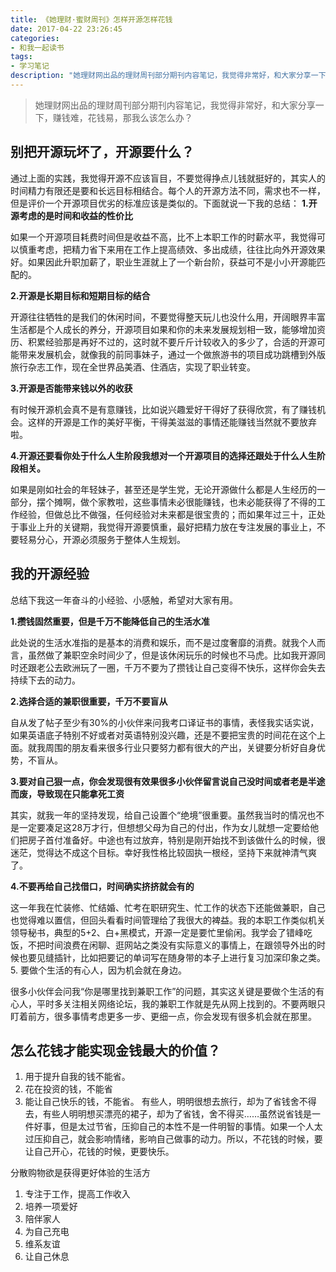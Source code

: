 ```yaml
---
title: 《她理财·蜜财周刊》怎样开源怎样花钱
date: 2017-04-22 23:26:45
categories:
- 和我一起读书
tags:
- 学习笔记
description: "她理财网出品的理财周刊部分期刊内容笔记，我觉得非常好，和大家分享一下，赚钱难，花钱易，那我么该怎么办？"
---
```


> 她理财网出品的理财周刊部分期刊内容笔记，我觉得非常好，和大家分享一下，赚钱难，花钱易，那我么该怎么办？

## 别把开源玩坏了，开源要什么？

通过上面的实践，我觉得开源不应该盲目，不要觉得挣点儿钱就挺好的，其实人的时间精力有限还是要和长远目标相结合。每个人的开源方法不同，需求也不一样，但是评价一个开源项目优劣的标准应该是类似的。下面就说一下我的总结：
**1.开源考虑的是时间和收益的性价比**

如果一个开源项目耗费时间但是收益不高，比不上本职工作的时薪水平，我觉得可以慎重考虑，把精力省下来用在工作上提高绩效、多出成绩，往往比向外开源效果好。如果因此升职加薪了，职业生涯就上了一个新台阶，获益可不是小小开源能匹配的。

**2.开源是长期目标和短期目标的结合**

开源往往牺牲的是我们的休闲时间，不要觉得整天玩儿也没什么用，开阔眼界丰富生活都是个人成长的养分，开源项目如果和你的未来发展规划相一致，能够增加资历、积累经验那是再好不过的，这时就不要斤斤计较收入的多少了，合适的开源可能带来发展机会，就像我的前同事妹子，通过一个做旅游书的项目成功跳槽到外版旅行杂志工作，现在全世界品美酒、住酒店，实现了职业转变。

**3.开源是否能带来钱以外的收获**

有时候开源机会真不是有意赚钱，比如说兴趣爱好干得好了获得欣赏，有了赚钱机会。这样的开源是工作的美好平衡，干得美滋滋的事情还能赚钱当然就不要放弃啦。

**4.开源还要看你处于什么人生阶段我想对一个开源项目的选择还跟处于什么人生阶段相关。**

如果是刚如社会的年轻妹子，甚至还是学生党，无论开源做什么都是人生经历的一部分，摆个摊啊，做个家教啦，这些事情未必很能赚钱，也未必能获得了不得的工作经验，但做总比不做强，任何经验对未来都是很宝贵的；而如果年过三十，正处于事业上升的关键期，我觉得开源要慎重，最好把精力放在专注发展的事业上，不要轻易分心，开源必须服务于整体人生规划。

## 我的开源经验

总结下我这一年奋斗的小经验、小感触，希望对大家有用。

**1.攒钱固然重要，但是千万不能降低自己的生活水准**

此处说的生活水准指的是基本的消费和娱乐，而不是过度奢靡的消费。就我个人而言，虽然做了兼职空余时间少了，但是该休闲玩乐的时候也不马虎。比如我开源同时还跟老公去欧洲玩了一圈，千万不要为了攒钱让自己变得不快乐，这样你会失去持续下去的动力。

**2.选择合适的兼职很重要，千万不要盲从**

自从发了帖子至少有30%的小伙伴来问我考口译证书的事情，表怪我实话实说，如果英语底子特别不好或者对英语特别没兴趣，还是不要把宝贵的时间花在这个上面。就我周围的朋友看来很多行业只要努力都有很大的产出，关键要分析好自身优势，不盲从。

**3.要对自己狠一点，你会发现很有效果很多小伙伴留言说自己没时间或者老是半途而废，导致现在只能拿死工资**

其实，就我一年的坚持发现，给自己设置个“绝境”很重要。虽然我当时的情况也不是一定要凑足这28万才行，但想想父母为自己的付出，作为女儿就想一定要给他们把房子首付准备好。中途也有过放弃，特别是刚开始找不到该做什么的时候，很迷茫，觉得达不成这个目标。幸好我性格比较固执一根经，坚持下来就神清气爽了。

**4.不要再给自己找借口，时间确实挤挤就会有的**

这一年我在忙装修、忙结婚、忙考在职研究生、忙工作的状态下还能做兼职，自己也觉得难以置信，但回头看看时间管理给了我很大的裨益。我的本职工作类似机关领导秘书，典型的5+2、白+黑模式，开源一定是要忙里偷闲。我学会了错峰吃饭，不把时间浪费在闲聊、逛网站之类没有实际意义的事情上，在跟领导外出的时候也要见缝插针，比如把要记的单词写在随身带的本子上进行复习加深印象之类。5. 要做个生活的有心人，因为机会就在身边。

很多小伙伴会问我“你是哪里找到兼职工作”的问题，其实这关键是要做个生活的有心人，平时多关注相关网络论坛，我的兼职工作就是先从网上找到的。不要两眼只盯着前方，很多事情考虑更多一步、更细一点，你会发现有很多机会就在那里。

## 怎么花钱才能实现金钱最大的价值？

1. 用于提升自我的钱不能省。
2. 花在投资的钱，不能省
3. 能让自己快乐的钱，不能省。
  有些人，明明很想去旅行，却为了省钱舍不得去，有些人明明想买漂亮的裙子，却为了省钱，舍不得买……虽然说省钱是一件好事，但是太过节省，压抑自己的本性不是一件明智的事情。如果一个人太过压抑自己，就会影响情绪，影响自己做事的动力。所以，不花钱的时候，要让自己开心，花钱的时候，更要快乐。

分散购物欲是获得更好体验的生活方
1. 专注于工作，提高工作收入
2. 培养一项爱好
3. 陪伴家人
4. 为自己充电
5. 维系友谊
6. 让自己休息
